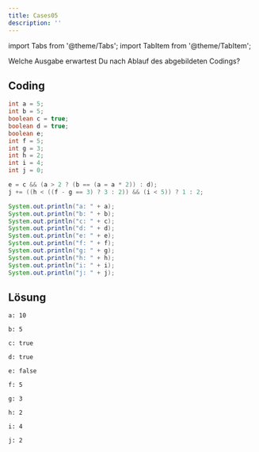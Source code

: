 ```yaml
---
title: Cases05
description: ''
---
```


import Tabs from '@theme/Tabs';
import TabItem from '@theme/TabItem';

Welche Ausgabe erwartest Du nach Ablauf des abgebildeten Codings?

## Coding

```java
int a = 5;
int b = 5;
boolean c = true;
boolean d = true;
boolean e;
int f = 5;
int g = 3;
int h = 2;
int i = 4;
int j = 0;

e = c && (a > 2 ? (b == (a = a * 2)) : d);
j += ((h < ((f - g == 3) ? 3 : 2)) && (i < 5)) ? 1 : 2;

System.out.println("a: " + a);
System.out.println("b: " + b);
System.out.println("c: " + c);
System.out.println("d: " + d);
System.out.println("e: " + e);
System.out.println("f: " + f);
System.out.println("g: " + g);
System.out.println("h: " + h);
System.out.println("i: " + i);
System.out.println("j: " + j);
```

## Lösung

<Tabs>
  <TabItem value="a" label="a" default>

```console
a: 10
```

  </TabItem>
  <TabItem value="b" label="b">

```console
b: 5
```

  </TabItem>
  <TabItem value="c" label="c">

```console
c: true
```

  </TabItem>
  <TabItem value="d" label="d">

```console
d: true
```

  </TabItem>
  <TabItem value="e" label="e">

```console
e: false
```

  </TabItem>
  <TabItem value="f" label="f">

```console
f: 5
```

  </TabItem>
  <TabItem value="g" label="g">

```console
g: 3
```

  </TabItem>
  <TabItem value="h" label="h">

```console
h: 2
```

  </TabItem>
  <TabItem value="i" label="i">

```console
i: 4
```

  </TabItem>
  <TabItem value="j" label="j">

```console
j: 2
```

  </TabItem>
</Tabs>
